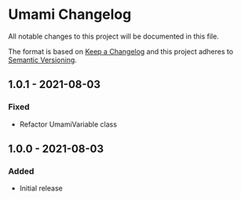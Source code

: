 # Umami Changelog

All notable changes to this project will be documented in this file.

The format is based on [Keep a Changelog](http://keepachangelog.com/) and this project adheres to [Semantic Versioning](http://semver.org/).

## 1.0.1 - 2021-08-03
### Fixed
- Refactor UmamiVariable class

## 1.0.0 - 2021-08-03
### Added
- Initial release
